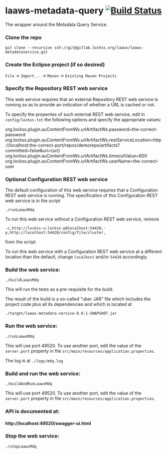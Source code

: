 <!--

Copyright (c) 2000-2017 Board of Trustees of Leland Stanford Jr. University,
all rights reserved.

Redistribution and use in source and binary forms, with or without modification,
are permitted provided that the following conditions are met:

1. Redistributions of source code must retain the above copyright notice, this
list of conditions and the following disclaimer.

2. Redistributions in binary form must reproduce the above copyright notice,
this list of conditions and the following disclaimer in the documentation and/or
other materials provided with the distribution.

3. Neither the name of the copyright holder nor the names of its contributors
may be used to endorse or promote products derived from this software without
specific prior written permission.

THIS SOFTWARE IS PROVIDED BY THE COPYRIGHT HOLDERS AND CONTRIBUTORS "AS IS" AND
ANY EXPRESS OR IMPLIED WARRANTIES, INCLUDING, BUT NOT LIMITED TO, THE IMPLIED
WARRANTIES OF MERCHANTABILITY AND FITNESS FOR A PARTICULAR PURPOSE ARE
DISCLAIMED. IN NO EVENT SHALL THE COPYRIGHT HOLDER OR CONTRIBUTORS BE LIABLE FOR
ANY DIRECT, INDIRECT, INCIDENTAL, SPECIAL, EXEMPLARY, OR CONSEQUENTIAL DAMAGES
(INCLUDING, BUT NOT LIMITED TO, PROCUREMENT OF SUBSTITUTE GOODS OR SERVICES;
LOSS OF USE, DATA, OR PROFITS; OR BUSINESS INTERRUPTION) HOWEVER CAUSED AND ON
ANY THEORY OF LIABILITY, WHETHER IN CONTRACT, STRICT LIABILITY, OR TORT
(INCLUDING NEGLIGENCE OR OTHERWISE) ARISING IN ANY WAY OUT OF THE USE OF THIS
SOFTWARE, EVEN IF ADVISED OF THE POSSIBILITY OF SUCH DAMAGE.

--> 
# laaws-metadata-query [![Build Status](https://travis-ci.org/lockss/laaws-mdq.svg?branch=master)](https://travis-ci.org/lockss/laaws-mdq)
The wrapper around the Metadata Query Service.

### Clone the repo
`git clone --recursive ssh://git@gitlab.lockss.org/laaws/laaws-metadataservice.git`

### Create the Eclipse project (if so desired)
`File` -> `Import...` -> `Maven` -> `Existing Maven Projects`

### Specify the Repository REST web service
This web service requires that an external Repository REST web service is
running so as to provide an indication of whether a URL is cached or not.

To specify the properties of such external REST web service, edit in
`config/lockss.txt` the following options and specify the appropriate values:

org.lockss.plugin.auContentFromWs.urlArtifactWs.password=the-correct-password
org.lockss.plugin.auContentFromWs.urlArtifactWs.restServiceLocation=http://localhost:the-correct-port/repos/demorepo/artifacts?committed=false&uri={uri}
org.lockss.plugin.auContentFromWs.urlArtifactWs.timeoutValue=600
org.lockss.plugin.auContentFromWs.urlArtifactWs.userName=the-correct-user

### Optional Configuration REST web service
The default configuration of this web service requires that a Configuration REST
web service is running. The specification of this Configuration REST web service
is in the script

`./runLaawsMdq`

To run this web service without a Configuration REST web service, remove

`-c,http://lockss-u:lockss-p@localhost:54420,-p,http://localhost:54420/config/file/cluster,`

from the script.

To run this web service with a Configuration REST web service at a different
location than the default, change `localhost` and/or `54420` accordingly.

### Build the web service:
`./buildLaawsMdq`

This will run the tests as a pre-requisite for the build.

The result of the build is a so-called "uber JAR" file which includes the
project code plus all its dependencies and which is located at

`./target/laaws-metadata-service-0.0.1-SNAPSHOT.jar`

### Run the web service:
`./runLaawsMdq`

This will use port 49520. To use another port, edit the value of the
`server.port` property in file
`src/main/resources/application.properties`.

The log is at `./logs/mdq.log`

### Build and run the web service:
`./buildAndRunLaawsMdq`

This will use port 49520. To use another port, edit the value of the
`server.port` property in file
`src/main/resources/application.properties`.

### API is documented at:
#### http://localhost:49520/swagger-ui.html

### Stop the web service:
`./stopLaawsMdq`
